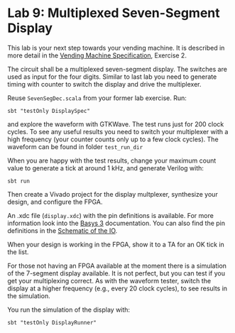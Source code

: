 # Lab 9: Multiplexed Seven-Segment Display

This lab is your next step towards your vending machine.
It is described in more detail in the [Vending Machine Specification](https://learn.inside.dtu.dk/d2l/common/viewFile.d2lfile/Content/L2NvbnRlbnQvZW5mb3JjZWQvNjAyMzgtT0ZGRVJJTkctNjMzODE1L1ZlbmRpbmdNYWNoaW5lLnBkZg/VendingMachine.pdf?ou=60238),
Exercise 2.

The circuit shall be a multiplexed seven-segment display.
The switches are used as input for the four digits.
Similar to last lab you need to generate timing with counter
to switch the display and drive the multiplexer.

Reuse ```SevenSegDec.scala``` from your former lab exercise. Run:

```
sbt "testOnly DisplaySpec"
```

and explore the waveform with GTKWave. The test runs just for
200 clock cycles. To see any useful results you need to switch
your multiplexer with a high frequency (your counter counts only
up to a few clock cycles). The waveform can be found in folder
```test_run_dir```

When you are happy with the test results, change your maximum count
value to generate a tick at around 1 kHz, and generate Verilog with:

```
sbt run
```

Then create a Vivado project for the display multplexer, synthesize
your design, and configure the FPGA.

An .xdc file (```display.xdc```) with the pin definitions is available.
For more information look into the
[Basys 3](https://reference.digilentinc.com/reference/programmable-logic/basys-3/start?redirect=1)
documentation. You can also find the pin definitions in the
[Schematic of the IO](https://reference.digilentinc.com/basys3/refmanual#basic_io).

When your design is working in the FPGA, show it to a TA for an OK
tick in the list.

For those not having an FPGA available at the moment there is a simulation
of the 7-segment display available. It is not perfect, but you can test
if you get your multiplexing correct. As with the waveform tester,
switch the display at a higher frequency (e.g., every 20 clock cycles), to
see results in the simulation.

You run the simulation of the display with:

```
sbt "testOnly DisplayRunner"
```

